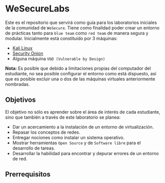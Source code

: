 # WeSecureLabs

Este es el repositorio que servirá como guía para los laboratorios iniciales de la comunidad de `WeSecure`. Tiene como finalidad poder crear un entorno de prácticas tanto para `blue team` como `red team` de manera segura y modular. Inicialmente está constituido por 3 máquinas:

- [Kali Linux](https://www.kali.org/)
- [Security Onion](https://securityonionsolutions.com/)
- Alguna máquina `VbD (Vulnerable by Design)`

**Nota:** Es posible que debido a limitaciones propias del computador del estudiante, no sea posible configurar el entorno como está dispuesto, así que es posible excluir una o dos de las máquinas virtuales anteriormente nombradas.
## Objetivos

El objetivo no sólo es aprender sobre el área de interés de cada estudiante, sino que también a través de este laboratorio se planea: 

- Dar un acercamiento a la instalación de un entorno de virtualización.
- Repasar los conceptos de redes.
- Entregar nociones como instalar un sistema operativo. 
- Mostrar herramientas `Open Source` y de `Software libre` para el desarrollo de tareas.
- Desarrollar la habilidad para encontrar y depurar errores de un entorno de red.
## Prerrequisitos

